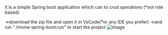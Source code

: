 it is a simple Spring boot application which can to crud operations (*not role based)

->download the zip file and open it in VsCode(*or any IDE you prefer)
->and run "./mvnw spring-boot:run" to start the project
![image](https://github.com/user-attachments/assets/41385d54-3fb8-4a41-b5d0-31160b296137)
